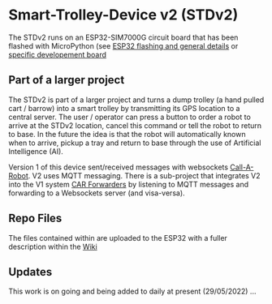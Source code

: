 # Smart-Trolley-Device v2 (STDv2)
The STDv2 runs on an ESP32-SIM7000G circuit board that has been flashed with MicroPython
(see [ESP32 flashing and general details](https://github.com/18684092/ESP32-MicroPython) or
[specific developement board](https://github.com/18684092/CAR)

## Part of a larger project
The STDv2 is part of a larger project and turns a dump trolley (a hand pulled cart / barrow) into a smart trolley by transmitting its GPS location to a central server. The user / operator can press a button to order a robot to arrive at the STDv2 location, cancel this command or tell the robot to return to base. In the future the idea is that the robot will automatically known when to arrive, pickup a tray and return to base through the use of Artificial Intelligence (AI).

Version 1 of this device sent/received messages with websockets [Call-A-Robot](https://github.com/LCAS/CallARobot). V2 uses MQTT messaging. There is a sub-project that integrates V2 into the V1 system [CAR Forwarders](https://github.com/18684092/CAR-Forwarders) by listening to MQTT messages and forwarding to a Websockets server (and visa-versa).

## Repo Files
The files contained within are uploaded to the ESP32 with a fuller description within the [Wiki](https://github.com/18684092/Smart-Trolley-V2/wiki)

## Updates
This work is on going and being added to daily at present (29/05/2022) ...
